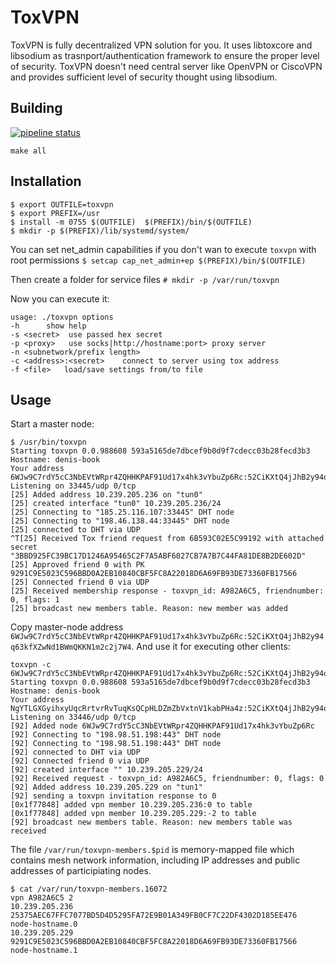 # ToxVPN

ToxVPN is fully decentralized VPN solution for you.
It uses libtoxcore and libsodium as trasnport/authentication framework to ensure the proper level of security. ToxVPN doesn't need central server like OpenVPN or CiscoVPN and provides sufficient level of security thought using libsodium.

## Building
[![pipeline status](https://gitlab.com/denis4net/toxvpn/badges/master/pipeline.svg)](https://gitlab.com/denis4net/toxvpn/commits/master)

`make all`

## Installation

```
$ export OUTFILE=toxvpn
$ export PREFIX=/usr
$ install -m 0755 $(OUTFILE)  $(PREFIX)/bin/$(OUTFILE)
$ mkdir -p $(PREFIX)/lib/systemd/system/
```

You can set net_admin capabilities if you don't wan to execute `toxvpn` with root permissions
`$ setcap cap_net_admin+ep $(PREFIX)/bin/$(OUTFILE)`

Then create a folder for service files
`# mkdir -p /var/run/toxvpn`

Now you can execute it:

```
usage: ./toxvpn options
-h      show help
-s <secret>  use passed hex secret
-p <proxy>   use socks|http://hostname:port> proxy server
-n <subnetwork/prefix length>
-c <address>:<secret>    connect to server using tox address
-f <file>   load/save settings from/to file
```

## Usage

Start a master node:

```
$ /usr/bin/toxvpn
Starting toxvpn 0.0.988608 593a5165de7dbcef9b0d9f7cdecc03b28fecd3b3
Hostname: denis-book
Your address 6WJw9C7rdY5cC3NbEVtWRpr4ZQHHKPAF91Ud17x4hk3vYbuZp6Rc:52CiKXtQ4jJhB2y94q63kfXZwNd1BWmQKKN1m2c2j7W4
Listening on 33445/udp 0/tcp
[25] Added address 10.239.205.236 on "tun0"
[25] created interface "tun0" 10.239.205.236/24
[25] Connecting to "185.25.116.107:33445" DHT node
[25] Connecting to "198.46.138.44:33445" DHT node
[25] connected to DHT via UDP
^T[25] Received Tox friend request from 6B593C02E5C99192 with attached secret "3BBD925FC39BC17D1246A95465C2F7A5ABF6027CB7A7B7C44FA81DE8B2DE602D"
[25] Approved friend 0 with PK 9291C9E5023C596BBD0A2EB10840CBF5FC8A22018D6A69FB93DE73360FB17566
[25] Connected friend 0 via UDP
[25] Received membership response - toxvpn_id: A982A6C5, friendnumber: 0, flags: 1
[25] broadcast new members table. Reason: new member was added
```

Copy master-node address `6WJw9C7rdY5cC3NbEVtWRpr4ZQHHKPAF91Ud17x4hk3vYbuZp6Rc:52CiKXtQ4jJhB2y94q63kfXZwNd1BWmQKKN1m2c2j7W4`. And use it for executing other clients:

```
toxvpn -c 6WJw9C7rdY5cC3NbEVtWRpr4ZQHHKPAF91Ud17x4hk3vYbuZp6Rc:52CiKXtQ4jJhB2y94q63kfXZwNd1BWmQKKN1m2c2j7W4
Starting toxvpn 0.0.988608 593a5165de7dbcef9b0d9f7cdecc03b28fecd3b3
Hostname: denis-book
Your address NgYTLGXGyihxyUqcRrtvrRvTuqKsQCpHLDZmZbVxtnV1kabPHa4z:52CiKXtQ4jJhB2y94q63kfXZwNd1BWmQKKN1m2c2j7W4
Listening on 33446/udp 0/tcp
[92] Added node 6WJw9C7rdY5cC3NbEVtWRpr4ZQHHKPAF91Ud17x4hk3vYbuZp6Rc
[92] Connecting to "198.98.51.198:443" DHT node
[92] Connecting to "198.98.51.198:443" DHT node
[92] connected to DHT via UDP
[92] Connected friend 0 via UDP
[92] created interface "" 10.239.205.229/24
[92] Received request - toxvpn_id: A982A6C5, friendnumber: 0, flags: 0
[92] Added address 10.239.205.229 on "tun1"
[92] sending a toxvpn invitation response to 0
[0x1f77848] added vpn member 10.239.205.236:0 to table
[0x1f77848] added vpn member 10.239.205.229:-2 to table
[92] broadcast new members table. Reason: new members table was received
```

The file `/var/run/toxvpn-members.$pid` is memory-mapped file which contains mesh network information, including IP addresses and public addresses of participiating nodes.

```
$ cat /var/run/toxvpn-members.16072
vpn A982A6C5 2
10.239.205.236  25375AEC67FFC7077BD5D4D5295FA72E9B01A349FB0CF7C22DF4302D185EE476    node-hostname.0
10.239.205.229  9291C9E5023C596BBD0A2EB10840CBF5FC8A22018D6A69FB93DE73360FB17566    node-hostname.1
```